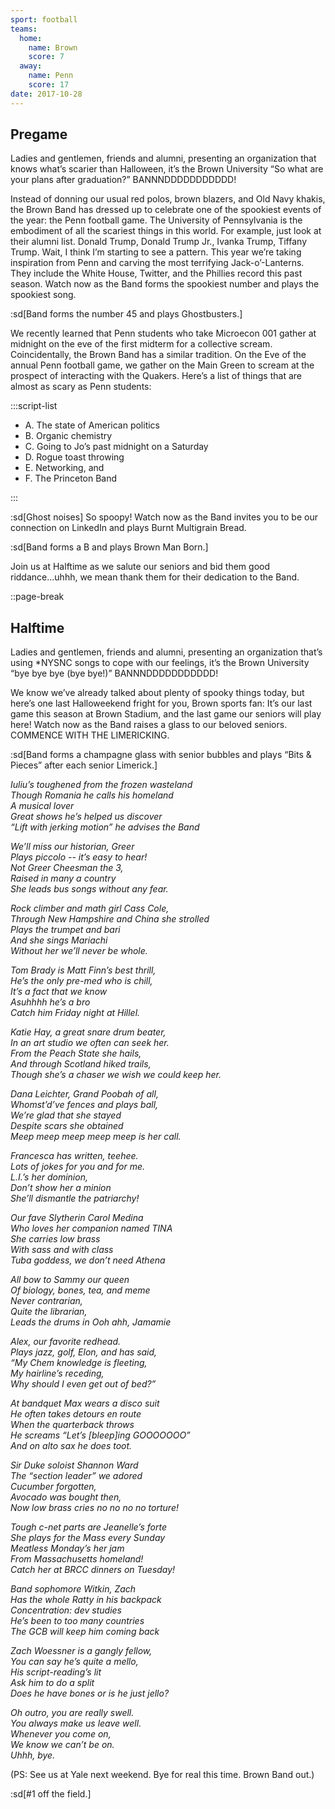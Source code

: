 ```yaml
---
sport: football
teams:
  home:
    name: Brown
    score: 7
  away:
    name: Penn
    score: 17
date: 2017-10-28
---
```


## Pregame

Ladies and gentlemen, friends and alumni, presenting an organization that knows what’s scarier than Halloween, it’s the Brown University “So what are your plans after graduation?” BANNNDDDDDDDDDDD!

Instead of donning our usual red polos, brown blazers, and Old Navy khakis, the Brown Band has dressed up to celebrate one of the spookiest events of the year: the Penn football game. The University of Pennsylvania is the embodiment of all the scariest things in this world. For example, just look at their alumni list. Donald Trump, Donald Trump Jr., Ivanka Trump, Tiffany Trump. Wait, I think I’m starting to see a pattern. This year we’re taking inspiration from Penn and carving the most terrifying Jack-o’-Lanterns. They include the White House, Twitter, and the Phillies record this past season. Watch now as the Band forms the spookiest number and plays the spookiest song.

:sd[Band forms the number 45 and plays Ghostbusters.]

We recently learned that Penn students who take Microecon 001 gather at midnight on the eve of the first midterm for a collective scream. Coincidentally, the Brown Band has a similar tradition. On the Eve of the annual Penn football game, we gather on the Main Green to scream at the prospect of interacting with the Quakers. Here’s a list of things that are almost as scary as Penn students:

:::script-list

- A. The state of American politics
- B. Organic chemistry
- C. Going to Jo’s past midnight on a Saturday
- D. Rogue toast throwing
- E. Networking, and
- F. The Princeton Band

:::

:sd[Ghost noises] So spoopy! Watch now as the Band invites you to be our connection on LinkedIn and plays Burnt Multigrain Bread.

:sd[Band forms a B and plays Brown Man Born.]

Join us at Halftime as we salute our seniors and bid them good riddance...uhhh, we mean thank them for their dedication to the Band.

::page-break

## Halftime

Ladies and gentlemen, friends and alumni, presenting an organization that’s using \*NYSNC songs to cope with our feelings, it’s the Brown University “bye bye bye (bye bye!)” BANNNDDDDDDDDDDD!

We know we’ve already talked about plenty of spooky things today, but here’s one last Halloweekend fright for you, Brown sports fan: It’s our last game this season at Brown Stadium, and the last game our seniors will play here! Watch now as the Band raises a glass to our beloved seniors. COMMENCE WITH THE LIMERICKING.

:sd[Band forms a champagne glass with senior bubbles and plays “Bits & Pieces” after each senior Limerick.]

_Iuliu’s toughened from the frozen wasteland\
Though Romania he calls his homeland\
A musical lover\
Great shows he’s helped us discover\
“Lift with jerking motion” he advises the Band_

_We’ll miss our historian, Greer\
Plays piccolo -- it’s easy to hear!\
Not Greer Cheesman the 3,\
Raised in many a country\
She leads bus songs without any fear._

_Rock climber and math girl Cass Cole,\
Through New Hampshire and China she strolled\
Plays the trumpet and bari\
And she sings Mariachi\
Without her we’ll never be whole._

_Tom Brady is Matt Finn’s best thrill,\
He’s the only pre-med who is chill,\
It’s a fact that we know\
Asuhhhh he’s a bro\
Catch him Friday night at Hillel._

_Katie Hay, a great snare drum beater,\
In an art studio we often can seek her.\
From the Peach State she hails,\
And through Scotland hiked trails,\
Though she’s a chaser we wish we could keep her._

_Dana Leichter, Grand Poobah of all,\
Whomst’d’ve fences and plays ball,\
We’re glad that she stayed\
Despite scars she obtained\
Meep meep meep meep meep is her call._

_Francesca has written, teehee.\
Lots of jokes for you and for me.\
L.I.’s her dominion,\
Don’t show her a minion\
She’ll dismantle the patriarchy!_

_Our fave Slytherin Carol Medina\
Who loves her companion named TINA\
She carries low brass\
With sass and with class\
Tuba goddess, we don’t need Athena_

_All bow to Sammy our queen\
Of biology, bones, tea, and meme\
Never contrarian,\
Quite the librarian,\
Leads the drums in Ooh ahh, Jamamie_

_Alex, our favorite redhead.\
Plays jazz, golf, Elon, and has said,\
“My Chem knowledge is fleeting,\
My hairline’s receding,\
Why should I even get out of bed?”_

_At bandquet Max wears a disco suit\
He often takes detours en route\
When the quarterback throws\
He screams “Let’s \[bleep]ing GOOOOOOO”\
And on alto sax he does toot._

_Sir Duke soloist Shannon Ward\
The “section leader” we adored\
Cucumber forgotten,\
Avocado was bought then,\
Now low brass cries no no no no torture!_

_Tough c-net parts are Jeanelle’s forte\
She plays for the Mass every Sunday\
Meatless Monday’s her jam\
From Massachusetts homeland!\
Catch her at BRCC dinners on Tuesday!_

_Band sophomore Witkin, Zach\
Has the whole Ratty in his backpack\
Concentration: dev studies\
He’s been to too many countries\
The GCB will keep him coming back_

_Zach Woessner is a gangly fellow,\
You can say he’s quite a mello,\
His script-reading’s lit\
Ask him to do a split\
Does he have bones or is he just jello?_

_Oh outro, you are really swell.\
You always make us leave well.\
Whenever you come on,\
We know we can’t be on.\
Uhhh, bye._

(PS: See us at Yale next weekend. Bye for real this time. Brown Band out.)

:sd[#1 off the field.]
